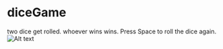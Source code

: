 # diceGame
two dice get rolled. whoever wins wins. 
Press Space to roll the dice again.
![Alt text](ShreddedPork/diceGame/Dicegame/images/dicegameSS.png?raw=true "Optional Title")
